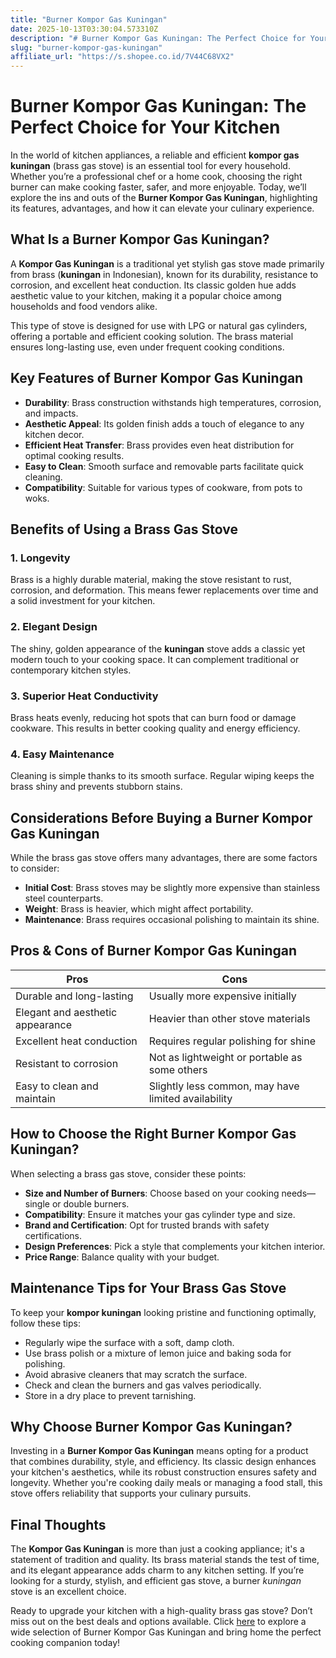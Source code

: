 ```yaml
---
title: "Burner Kompor Gas Kuningan"
date: 2025-10-13T03:30:04.573310Z
description: "# Burner Kompor Gas Kuningan: The Perfect Choice for Your Kitchen..."
slug: "burner-kompor-gas-kuningan"
affiliate_url: "https://s.shopee.co.id/7V44C68VX2"
---
```

# Burner Kompor Gas Kuningan: The Perfect Choice for Your Kitchen

In the world of kitchen appliances, a reliable and efficient **kompor gas kuningan** (brass gas stove) is an essential tool for every household. Whether you’re a professional chef or a home cook, choosing the right burner can make cooking faster, safer, and more enjoyable. Today, we’ll explore the ins and outs of the **Burner Kompor Gas Kuningan**, highlighting its features, advantages, and how it can elevate your culinary experience.

## What Is a Burner Kompor Gas Kuningan?

A **Kompor Gas Kuningan** is a traditional yet stylish gas stove made primarily from brass (**kuningan** in Indonesian), known for its durability, resistance to corrosion, and excellent heat conduction. Its classic golden hue adds aesthetic value to your kitchen, making it a popular choice among households and food vendors alike.

This type of stove is designed for use with LPG or natural gas cylinders, offering a portable and efficient cooking solution. The brass material ensures long-lasting use, even under frequent cooking conditions.

## Key Features of Burner Kompor Gas Kuningan

- **Durability**: Brass construction withstands high temperatures, corrosion, and impacts.
- **Aesthetic Appeal**: Its golden finish adds a touch of elegance to any kitchen decor.
- **Efficient Heat Transfer**: Brass provides even heat distribution for optimal cooking results.
- **Easy to Clean**: Smooth surface and removable parts facilitate quick cleaning.
- **Compatibility**: Suitable for various types of cookware, from pots to woks.

## Benefits of Using a Brass Gas Stove

### 1. Longevity

Brass is a highly durable material, making the stove resistant to rust, corrosion, and deformation. This means fewer replacements over time and a solid investment for your kitchen.

### 2. Elegant Design

The shiny, golden appearance of the **kuningan** stove adds a classic yet modern touch to your cooking space. It can complement traditional or contemporary kitchen styles.

### 3. Superior Heat Conductivity

Brass heats evenly, reducing hot spots that can burn food or damage cookware. This results in better cooking quality and energy efficiency.

### 4. Easy Maintenance

Cleaning is simple thanks to its smooth surface. Regular wiping keeps the brass shiny and prevents stubborn stains.

## Considerations Before Buying a Burner Kompor Gas Kuningan

While the brass gas stove offers many advantages, there are some factors to consider:

- **Initial Cost**: Brass stoves may be slightly more expensive than stainless steel counterparts.
- **Weight**: Brass is heavier, which might affect portability.
- **Maintenance**: Brass requires occasional polishing to maintain its shine.

## Pros & Cons of Burner Kompor Gas Kuningan

| Pros                                     | Cons                                        |
|------------------------------------------|----------------------------------------------|
| Durable and long-lasting                | Usually more expensive initially           |
| Elegant and aesthetic appearance        | Heavier than other stove materials         |
| Excellent heat conduction               | Requires regular polishing for shine     |
| Resistant to corrosion                  | Not as lightweight or portable as some others |
| Easy to clean and maintain              | Slightly less common, may have limited availability |

## How to Choose the Right Burner Kompor Gas Kuningan?

When selecting a brass gas stove, consider these points:

- **Size and Number of Burners**: Choose based on your cooking needs—single or double burners.
- **Compatibility**: Ensure it matches your gas cylinder type and size.
- **Brand and Certification**: Opt for trusted brands with safety certifications.
- **Design Preferences**: Pick a style that complements your kitchen interior.
- **Price Range**: Balance quality with your budget.

## Maintenance Tips for Your Brass Gas Stove

To keep your **kompor kuningan** looking pristine and functioning optimally, follow these tips:

- Regularly wipe the surface with a soft, damp cloth.
- Use brass polish or a mixture of lemon juice and baking soda for polishing.
- Avoid abrasive cleaners that may scratch the surface.
- Check and clean the burners and gas valves periodically.
- Store in a dry place to prevent tarnishing.

## Why Choose Burner Kompor Gas Kuningan?

Investing in a **Burner Kompor Gas Kuningan** means opting for a product that combines durability, style, and efficiency. Its classic design enhances your kitchen's aesthetics, while its robust construction ensures safety and longevity. Whether you're cooking daily meals or managing a food stall, this stove offers reliability that supports your culinary pursuits.

## Final Thoughts

The **Kompor Gas Kuningan** is more than just a cooking appliance; it's a statement of tradition and quality. Its brass material stands the test of time, and its elegant appearance adds charm to any kitchen setting. If you’re looking for a sturdy, stylish, and efficient gas stove, a burner *kuningan* stove is an excellent choice.

Ready to upgrade your kitchen with a high-quality brass gas stove? Don’t miss out on the best deals and options available. Click [here](https://s.shopee.co.id/7V44C68VX2) to explore a wide selection of Burner Kompor Gas Kuningan and bring home the perfect cooking companion today!